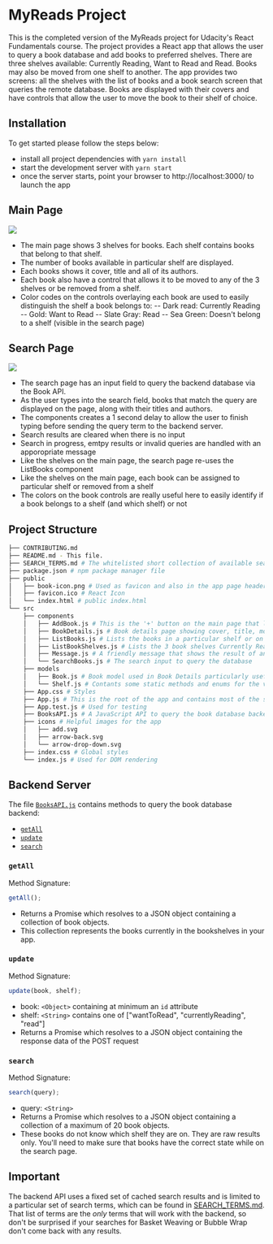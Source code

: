 # MyReads Project

This is the completed version of the MyReads project for Udacity's React Fundamentals course. The project provides a React app that allows the user to query a book database and add books to preferred shelves. There are three shelves available: Currently Reading, Want to Read and Read. Books may also be moved from one shelf to another. The app provides two screens: all the shelves with the list of books and a book search screen that queries the remote database. Books are displayed with their covers and have controls that allow the user to move the book to their shelf of choice.

## Installation

To get started please follow the steps below:

- install all project dependencies with `yarn install`
- start the development server with `yarn start`
- once the server starts, point your browser to http://localhost:3000/ to launch the app

## Main Page

<img src="https://raw.githubusercontent.com/sanjibahmad/ReactND-Project-MyReads/master/screenshots/MyReads-Main-Page.png" />

- The main page shows 3 shelves for books. Each shelf contains books that belong to that shelf.
- The number of books available in particular shelf are displayed.
- Each books shows it cover, title and all of its authors.
- Each book also have a control that allows it to be moved to any of the 3 shelves or be removed from a shelf.
- Color codes on the controls overlaying each book are used to easily distinguish the shelf a book belongs to:
  -- Dark read: Currently Reading
  -- Gold: Want to Read
  -- Slate Gray: Read
  -- Sea Green: Doesn't belong to a shelf (visible in the search page)

## Search Page

<img src="https://raw.githubusercontent.com/sanjibahmad/ReactND-Project-MyReads/master/screenshots/MyReads-Search-Page.png" />

- The search page has an input field to query the backend database via the Book API.
- As the user types into the search field, books that match the query are displayed on the page, along with their titles and authors.
- The components creates a 1 second delay to allow the user to finish typing before sending the query term to the backend server.
- Search results are cleared when there is no input
- Search in progress, emtpy results or invalid queries are handled with an apporopriate message
- Like the shelves on the main page, the search page re-uses the ListBooks component
- Like the shelves on the main page, each book can be assigned to particular shelf or removed from a shelf
- The colors on the book controls are really useful here to easily identify if a book belongs to a shelf (and which shelf) or not

## Project Structure

```bash
├── CONTRIBUTING.md
├── README.md - This file.
├── SEARCH_TERMS.md # The whitelisted short collection of available search terms
├── package.json # npm package manager file
├── public
│   ├── book-icon.png # Used as favicon and also in the app page header
│   ├── favicon.ico # React Icon
│   └── index.html # public index.html
└── src
    ├── components
    │   ├── AddBook.js # This is the '+' button on the main page that links to the search page
    │   ├── BookDetails.js # Book details page showing cover, title, move to shelf control and more
    │   ├── ListBooks.js # Lists the books in a particular shelf or on the Search page
    │   ├── ListBookShelves.js # Lists the 3 book shelves Currently Reading, Wish to Read or Read
    │   ├── Message.js # A friendly message that shows the result of an action like move or search
    │   └── SearchBooks.js # The search input to query the database
    ├── models
    │   ├── Book.js # Book model used in Book Details particularly useful for title, author and image
    │   └── Shelf.js # Contants some static methods and enums for the various shelves
    ├── App.css # Styles
    ├── App.js # This is the root of the app and contains most of the states and methods
    ├── App.test.js # Used for testing
    ├── BooksAPI.js # A JavaScript API to query the book database backend
    ├── icons # Helpful images for the app
    │   ├── add.svg
    │   ├── arrow-back.svg
    │   └── arrow-drop-down.svg
    ├── index.css # Global styles
    └── index.js # Used for DOM rendering
```

## Backend Server

The file [`BooksAPI.js`](src/BooksAPI.js) contains methods to query the book database backend:

- [`getAll`](#getall)
- [`update`](#update)
- [`search`](#search)

### `getAll`

Method Signature:

```js
getAll();
```

- Returns a Promise which resolves to a JSON object containing a collection of book objects.
- This collection represents the books currently in the bookshelves in your app.

### `update`

Method Signature:

```js
update(book, shelf);
```

- book: `<Object>` containing at minimum an `id` attribute
- shelf: `<String>` contains one of ["wantToRead", "currentlyReading", "read"]
- Returns a Promise which resolves to a JSON object containing the response data of the POST request

### `search`

Method Signature:

```js
search(query);
```

- query: `<String>`
- Returns a Promise which resolves to a JSON object containing a collection of a maximum of 20 book objects.
- These books do not know which shelf they are on. They are raw results only. You'll need to make sure that books have the correct state while on the search page.

## Important

The backend API uses a fixed set of cached search results and is limited to a particular set of search terms, which can be found in [SEARCH_TERMS.md](SEARCH_TERMS.md). That list of terms are the _only_ terms that will work with the backend, so don't be surprised if your searches for Basket Weaving or Bubble Wrap don't come back with any results.
